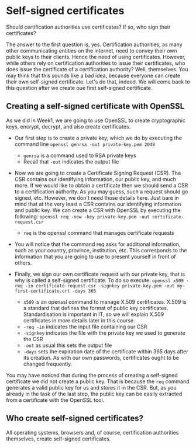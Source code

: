 # Self-signed certificates

Should certification authorities use certificates? If so, who sign their certificates?

The answer to the first question is, yes. Certification authorities, as many other communicating entities on the internet, need to convey their own public keys to their clients. Hence the need of using certificates. However, while others rely on certification authorities to issue their certificates, who does issue the certificate of a certification authority? Well, themselves. You may think that this sounds like a bad idea, because everyone can create their own self-signed certificate. Let's do that, indeed. We will come back to this question after we create oue first self-signed certificate.

## Creating a self-signed certificate with OpenSSL

As we did in Week1, we are going to use OpenSSL to create cryptographic keys, encrypt, decrypt, and also create certificates. 

* Our first step is to create a private key, which we do by executing the command line `openssl genrsa -out private-key.pem 2048`

    - `genrsa` is a command used to RSA private keys
    - Recall that `-out` indicates the output file

* Now we are going to create a Certificate Signing Request (CSR). The CSR contains our identifying information, our public key, and much more. If we would like to obtain a certificate then we should send a CSR to a certification authority. As you may guess, such a request should go signed, etc. However, we don't need those details here. Just bare in mind that at the very least a CSR contains our identifying information and public key. We can create a CSR with OpenSSL by executing the following: `openssl req -new -key private-key.pem -out certificate-request.csr`
    - `req` is the openssl command that manages certificate requests
* You will notice that the command req asks for additional information, such as your country, province, institution, etc. This corresponds to the information that you are going to use to present yourself in front of others. 
* Finally, we sign our own certificate request with our private key, that is why is called a self-signed certificate. To do so execute: `openssl x509 -req -in certificate-request.csr -signkey private-key.pem -out my-first-certificate.crt -days 365`

    - `x509` is an openssl command to manage X.509 certificates. X.509 is a standard that defines the format of public key certificates. Standardisation is important in IT, so we will explain X.509 certificates in more details later in this course.
    - `-req -in` indicates the input file containing our CSR
    - `-signkey` indicates the file with the private key we used to generate the CSR
    - `-out` as usual this sets the output file
    - `-days` sets the expiration date of the certificate within 365 days after its creation. As with our own passwords, certificates ought to be changed frequently. 

You may have noticed that during the process of creating a self-signed certificate we did not create a public key. That is because the `req` command generates a valid public key for us and stores it in the CSR. But, as you already in the task of the last step, the public key can be easily extracted from a certificate with the OpenSSL tool. 

## Who create self-signed certificates?

All operating systems, browsers and, of course, certification authorities themselves, create self-signed certificates. 